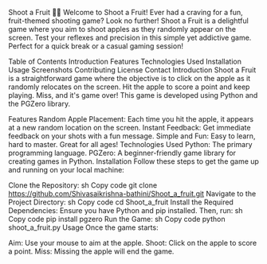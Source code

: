 Shoot a Fruit 🍎🎯
Welcome to Shoot a Fruit!
Ever had a craving for a fun, fruit-themed shooting game? Look no further! Shoot a Fruit is a delightful game where you aim to shoot apples as they randomly appear on the screen. Test your reflexes and precision in this simple yet addictive game. Perfect for a quick break or a casual gaming session!

Table of Contents
Introduction
Features
Technologies Used
Installation
Usage
Screenshots
Contributing
License
Contact
Introduction
Shoot a Fruit is a straightforward game where the objective is to click on the apple as it randomly relocates on the screen. Hit the apple to score a point and keep playing. Miss, and it's game over! This game is developed using Python and the PGZero library.

Features
Random Apple Placement: Each time you hit the apple, it appears at a new random location on the screen.
Instant Feedback: Get immediate feedback on your shots with a fun message.
Simple and Fun: Easy to learn, hard to master. Great for all ages!
Technologies Used
Python: The primary programming language.
PGZero: A beginner-friendly game library for creating games in Python.
Installation
Follow these steps to get the game up and running on your local machine:

Clone the Repository:
sh
Copy code
git clone https://github.com/Shivasaikrishna-bathini/Shoot_a_fruit.git
Navigate to the Project Directory:
sh
Copy code
cd Shoot_a_fruit
Install the Required Dependencies:
Ensure you have Python and pip installed. Then, run:
sh
Copy code
pip install pgzero
Run the Game:
sh
Copy code
python shoot_a_fruit.py
Usage
Once the game starts:

Aim: Use your mouse to aim at the apple.
Shoot: Click on the apple to score a point.
Miss: Missing the apple will end the game.
